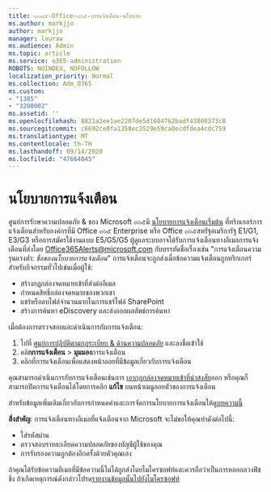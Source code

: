```yaml
---
title: ๑๓๘๕-Office-๓๖๕-การแจ้งเตือน-นโยบาย
ms.author: markjjo
author: markjjo
manager: lauraw
ms.audience: Admin
ms.topic: article
ms.service: o365-administration
ROBOTS: NOINDEX, NOFOLLOW
localization_priority: Normal
ms.collection: Adm_O365
ms.custom:
- "1385"
- "3200002"
ms.assetid: ''
ms.openlocfilehash: 8821a2ee1ae2207de5d1604762badf43808373c8
ms.sourcegitcommit: c6692ce0fa1358ec3529e59ca0ecdfdea4cdc759
ms.translationtype: MT
ms.contentlocale: th-TH
ms.lasthandoff: 09/14/2020
ms.locfileid: "47664045"
---
```

# <a name="alert-policies"></a>นโยบายการแจ้งเตือน

ศูนย์การรักษาความปลอดภัย & ของ Microsoft ๓๖๕มี [นโยบายการแจ้งเตือนเริ่มต้น](https://docs.microsoft.com/microsoft-365/compliance/alert-policies#default-alert-policies) ที่ทริกเกอร์การแจ้งเตือนสำหรับองค์กรที่มี Office ๓๖๕ Enterprise หรือ Office ๓๖๕สหรัฐอเมริการัฐ E1/G1, E3/G3 หรือการสมัครใช้งานแบบ E5/G5/G5 ผู้ดูแลระบบอาจได้รับการแจ้งเตือนทางอีเมลการแจ้งเตือนที่ส่งโดย Office365Alerts@microsoft.com กับบรรทัดชื่อเรื่องเช่น "การแจ้งเตือนความรุนแรงต่ำ: *ชื่อของนโยบายการแจ้งเตือน*" การแจ้งเตือนจะถูกส่งเมื่อข้อความแจ้งเตือนถูกทริกเกอร์สำหรับกิจกรรมทั่วไปเช่นเมื่อผู้ใช้:

- สร้างกฎกล่องจดหมายเข้าที่ส่งต่ออีเมล
- กำหนดสิทธิ์กล่องจดหมายของพวกเขา
- แชร์หรือลบไฟล์จำนวนมากในการแชร์ไฟล์ SharePoint
- สร้างการค้นหา eDiscovery และส่งออกผลลัพธ์การค้นหา

เมื่อต้องการตรวจสอบและดำเนินการกับการแจ้งเตือน:

1. ไปที่ [ศูนย์การปฏิบัติตามกฎระเบียบ & ด้านความปลอดภัย](https://protection.office.com) และลงชื่อเข้าใช้
2. คลิ**กการแจ้งเตือน**  >  **มุมมอง**การแจ้งเตือน
3. คลิกที่การแจ้งเตือนเพื่อแสดงหน้าลอยที่มีข้อมูลเกี่ยวกับการแจ้งเตือน

คุณสามารถดำเนินการกับการแจ้งเตือนเช่นการ [เอากฎกล่องจดหมายเข้าที่น่าสงสัย](https://docs.microsoft.com/microsoft-365/security/office-365-security/responding-to-a-compromised-email-account)ออก หรือคุณก็สามารถปิดการแจ้งเตือนได้โดยการคลิก **แก้ไข** บนหน้าเมนูลอยตัวของการแจ้งเตือน

สำหรับข้อมูลเพิ่มเติมเกี่ยวกับการกำหนดค่าและการจัดการนโยบายการแจ้งเตือนให้ดู[บทความนี้](https://docs.microsoft.com/microsoft-365/compliance/alert-policies)

**สิ่งสำคัญ**: การแจ้งเตือนทางอีเมลที่แจ้งเตือนจาก Microsoft จะไม่ขอให้คุณทำดังต่อไปนี้:

- ใส่รหัสผ่าน
- ตรวจสอบรายละเอียดความปลอดภัยของบัญชีผู้ใช้ของคุณ
- การรับรองความถูกต้องอีกครั้งด้วยตัวคุณเอง

ถ้าคุณได้รับข้อความอีเมลที่มีข้อความนี้ไม่ได้ถูกส่งโดยไมโครซอฟท์และควรถือว่าเป็นการหลอกลวงฟิชชิ่ง ถ้าเกิดเหตุการณ์ดังกล่าวโปรด[รายงานข้อมูลนั้นไปยังไมโครซอฟท์](https://docs.microsoft.com/microsoft-365/security/office-365-security/report-junk-email-and-phishing-scams-in-outlook-on-the-web-eop)